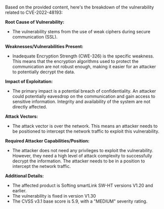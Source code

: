 Based on the provided content, here's the breakdown of the vulnerability related to CVE-2022-48193:

**Root Cause of Vulnerability:**
- The vulnerability stems from the use of weak ciphers during secure communication (SSL).

**Weaknesses/Vulnerabilities Present:**
- Inadequate Encryption Strength (CWE-326) is the specific weakness. This means that the encryption algorithms used to protect the communication are not robust enough, making it easier for an attacker to potentially decrypt the data.

**Impact of Exploitation:**
- The primary impact is a potential breach of confidentiality. An attacker could potentially eavesdrop on the communication and gain access to sensitive information. Integrity and availability of the system are not directly affected.

**Attack Vectors:**
- The attack vector is over the network. This means an attacker needs to be positioned to intercept the network traffic to exploit this vulnerability.

**Required Attacker Capabilities/Position:**
- The attacker does not need any privileges to exploit the vulnerability. However, they need a high level of attack complexity to successfully decrypt the information. The attacker needs to be in a position to intercept the network traffic.

**Additional Details:**
- The affected product is Softing smartLink SW-HT versions V1.20 and earlier.
- The vulnerability is fixed in version V1.30
- The CVSS v3.1 base score is 5.9, with a "MEDIUM" severity rating.